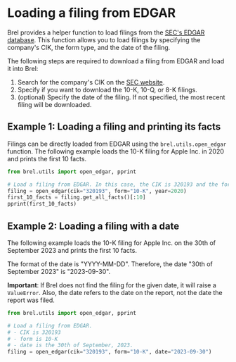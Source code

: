 # Loading a filing from EDGAR

Brel provides a helper function to load filings from the [SEC's EDGAR database](https://www.sec.gov/edgar/searchedgar/cik.htm). This function allows you to load filings by specifying the company's CIK, the form type, and the date of the filing.

The following steps are required to download a filing from EDGAR and load it into Brel:

1. Search for the company's CIK on the [SEC website](https://www.sec.gov/edgar/searchedgar/cik.htm).
2. Specify if you want to download the 10-K, 10-Q, or 8-K filings.
3. (optional) Specify the date of the filing. If not specified, the most recent filing will be downloaded.

## Example 1: Loading a filing and printing its facts

Filings can be directly loaded from EDGAR using the `brel.utils.open_edgar` function. The following example loads the 10-K filing for Apple Inc. in 2020 and prints the first 10 facts.

```python
from brel.utils import open_edgar, pprint

# Load a filing from EDGAR. In this case, the CIK is 320193 and the form is 10-K
filing = open_edgar(cik="320193", form="10-K", year=2020)
first_10_facts = filing.get_all_facts()[:10]
pprint(first_10_facts)
```

## Example 2: Loading a filing with a date

The following example loads the 10-K filing for Apple Inc. on the 30th of September 2023 and prints the first 10 facts.

The format of the date is "YYYY-MM-DD".
Therefore, the date "30th of September 2023" is "2023-09-30".

**Important**: If Brel does not find the filing for the given date, it will raise a `ValueError`.
Also, the date refers to the date on the report, not the date the report was filed.

```python
from brel.utils import open_edgar, pprint

# Load a filing from EDGAR. 
# - CIK is 320193
# - form is 10-K
# - date is the 30th of September, 2023.
filing = open_edgar(cik="320193", form="10-K", date="2023-09-30")
```
